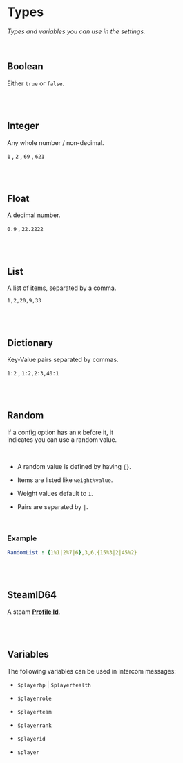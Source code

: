 
# Types

*Types and variables you can use in the settings.*

<br>

## Boolean

Either `true` or `false`.

<br>
<br>

## Integer

Any whole number / non-decimal.

`1` , `2` , `69` , `621`

<br>
<br>

## Float

A decimal number.

`0.9` , `22.2222`

<br>
<br>

## List

A list of items, separated by a comma.

`1,2,20,9,33`

<br>
<br>

## Dictionary

Key-Value pairs separated by commas.

`1:2` , `1:2,2:3,40:1`

<br>
<br>

## Random

If a config option has an `R` before it, it <br>
indicates you can use a random value.

<br>

- A random value is defined by having `{}`.
    
- Items are listed like `weight%value`.

- Weight values default to `1`.

- Pairs are separated by `|`.

<br>

### Example

```yaml
RandomList : {1%1|2%7|6},3,6,{15%3|2|45%2}
```

<br>
<br>

## SteamID64

A steam **[Profile Id]**.

<br>
<br>

## Variables

The following variables can be used in intercom messages:

- `$playerhp` | `$playerhealth`

- `$playerrole`

- `$playerteam`

- `$playerrank`

- `$playerid`

- `$player`

<br>


<!----------------------------------------------------------------------------->

[Profile Id]: https://steamid.xyz/